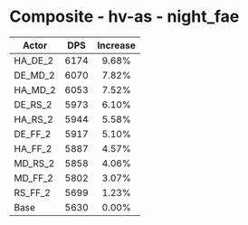 # Composite - hv-as - night_fae
| Actor | DPS | Increase |
|---|:---:|:---:|
|HA_DE_2|6174|9.68%|
|DE_MD_2|6070|7.82%|
|HA_MD_2|6053|7.52%|
|DE_RS_2|5973|6.10%|
|HA_RS_2|5944|5.58%|
|DE_FF_2|5917|5.10%|
|HA_FF_2|5887|4.57%|
|MD_RS_2|5858|4.06%|
|MD_FF_2|5802|3.07%|
|RS_FF_2|5699|1.23%|
|Base|5630|0.00%|
